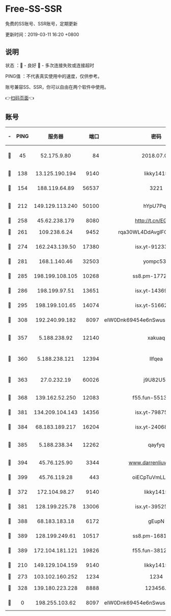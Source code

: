# Free-SS-SSR

免费的SS账号、SSR账号，定期更新

更新时间：2019-03-11 16:20 +0800

## 说明

状态     ：🙂 - 良好 🙁 - 多次连接失败或连接超时

PING值   ：不代表真实使用中的速度，仅供参考。

账号兼容SS、SSR，你可以自由在两个软件中使用。

👉[扫码页面](https://liesauer.github.io/Free-SS-SSR/)👈

## 账号

|-|PING|服务器|端口|密码|加密方式|区域|
|:----:|:----:|:-----:|-----:|:----:|:----:|:----:|
|🙂|45|52.175.9.80|84|2018.07.07|chacha20-ietf-poly1305|HK|
|🙂|138|13.125.190.194|9140|likky1415|aes-256-cfb|KR|
|🙂|154|188.119.64.89|56537|3221|aes-256-cfb|RU|
|🙂|212|149.129.113.240|50100|hYpU7PqP|chacha20-ietf-poly1305|CN|
|🙂|258|45.62.238.179|8080|http://t.cn/EGJIyrl|rc4-md5|CA|
|🙂|261|109.238.6.24|9452|rqa30WL4DdAvgIFG6Fs3znzTa|aes-256-cfb|FR|
|🙂|274|162.243.139.50|17380|isx.yt-91233807|aes-256-cfb|US|
|🙂|281|168.1.140.46|32503|yompc535|aes-256-cfb|AU|
|🙂|285|198.199.108.105|10268|ss8.pm-17727916|aes-256-cfb|US|
|🙂|286|198.199.97.51|13651|isx.yt-14369544|aes-256-cfb|US|
|🙂|295|198.199.101.65|14074|isx.yt-51662439|aes-256-cfb|US|
|🙂|308|192.240.99.182|8097|eIW0Dnk69454e6nSwuspv9DmS201tQ0D|aes-256-cfb|US|
|🙂|357|5.188.238.92|12140|xakuaq|chacha20-ietf-poly1305|BR|
|🙂|360|5.188.238.121|12394|llfqea|chacha20-ietf-poly1305|BR|
|🙂|363|27.0.232.19|60026|j9U82U53|xchacha20-ietf-poly1305|HK|
|🙂|368|139.162.52.250|12083|f55.fun-55135425|aes-256-cfb|SG|
|🙂|381|134.209.104.143|14356|isx.yt-79875386|aes-256-cfb|SG|
|🙂|384|68.183.189.217|16204|isx.yt-24068844|aes-256-cfb|SG|
|🙂|385|5.188.238.34|12262|qayfyq|chacha20-ietf-poly1305|BR|
|🙂|394|45.76.125.90|3344|www.darrenliuwei.com|aes-256-cfb|AU|
|🙂|399|45.76.119.28|443|oiECpTuVmLLxk4Ts|aes-256-cfb|AU|
|🙂|372|172.104.98.27|9140|likky1415|aes-256-cfb|JP|
|🙂|381|128.199.225.78|13006|isx.yt-39525710|aes-256-cfb|SG|
|🙂|388|68.183.183.18|6172|gEupN|aes-256-cfb|SG|
|🙂|389|128.199.249.61|10517|ss8.pm-16814764|aes-256-cfb|SG|
|🙂|389|172.104.181.121|19826|f55.fun-38127020|aes-256-cfb|SG|
|🙁|210|149.129.104.159|9140|likky1415|aes-256-cfb|HK|
|🙁|273|103.102.160.252|1234|1234|rc4-md5|JP|
|🙁|328|139.180.223.228|8888|123456..|aes-256-cfb|JP|
|🙁|0|198.255.103.62|8097|eIW0Dnk69454e6nSwuspv9DmS201tQ0D|aes-256-cfb|US|
